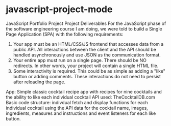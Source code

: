 # javascript-project-mode
JavaScript Portfolio Project
Project Deliverables
For the JavaScript phase of the software engineering course I am doing, we were told to build a Single Page Application (SPA) with the following requirements:
1.	Your app must be an HTML/CSS/JS frontend that accesses data from a public API. All interactions between the client and the API should be handled asynchronously and use JSON as the communication format.
2.	Your entire app must run on a single page. There should be NO redirects. In other words, your project will contain a single HTML file.
3.	Some interactivity is required. This could be as simple as adding a "like" button or adding comments. These interactions do not need to persist after reloading the page. 

App: Simple classic cocktail recipe app with recipes for nine cocktails and the ability to like each individual cocktail
API used: TheCocktailDB.com 
Basic code structure: indivdual fetch and display functions for each individual cocktail using the API data for the cocktail name, images, ingredients, measures and instructions and event listeners for each like button.
